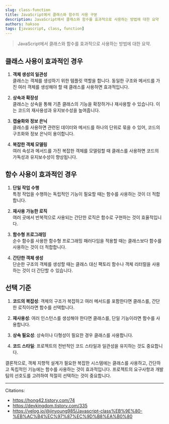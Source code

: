```yaml
---
slug: class-function
title: JavaScript에서 클래스와 함수의 사용 구분
description: JavaScript에서 클래스와 함수를 효과적으로 사용하는 방법에 대한 요약
authors: haksoo
tags: [javascript, class, function]
---
```


> JavaScript에서 클래스와 함수를 효과적으로 사용하는 방법에 대한 요약.

## 클래스 사용이 효과적인 경우

1. **객체 생성의 일관성**  
   클래스는 객체를 생성하기 위한 템플릿 역할을 합니다. 동일한 구조와 메서드를 가진 여러 객체를 생성해야 할 때 클래스를 사용하면 효과적입니다.

<!-- truncate -->

2. **상속과 확장성**  
   클래스는 상속을 통해 기존 클래스의 기능을 확장하거나 재사용할 수 있습니다. 이는 코드의 재사용성과 유지보수성을 높여줍니다.

3. **캡슐화와 정보 은닉**  
   클래스를 사용하면 관련된 데이터와 메서드를 하나의 단위로 묶을 수 있어, 코드의 구조화와 정보 은닉이 용이합니다.

4. **복잡한 객체 모델링**  
   여러 속성과 메서드를 가진 복잡한 객체를 모델링할 때 클래스를 사용하면 코드의 가독성과 유지보수성이 향상됩니다.

## 함수 사용이 효과적인 경우

1. **단일 작업 수행**  
   특정 작업을 수행하는 독립적인 기능이 필요할 때는 함수를 사용하는 것이 더 적합합니다.

2. **재사용 가능한 로직**  
   여러 곳에서 반복적으로 사용되는 간단한 로직은 함수로 구현하는 것이 효율적입니다.

3. **함수형 프로그래밍**  
   순수 함수를 사용한 함수형 프로그래밍 패러다임을 적용할 때는 클래스보다 함수를 사용하는 것이 더 적합합니다.

4. **간단한 객체 생성**  
   단순한 구조의 객체를 생성할 때는 클래스 대신 팩토리 함수나 객체 리터럴을 사용하는 것이 더 간단할 수 있습니다.

## 선택 기준

1. **코드의 복잡성**: 객체의 구조가 복잡하고 여러 메서드를 포함한다면 클래스를, 간단한 로직이라면 함수를 선택합니다.

2. **재사용성**: 여러 인스턴스를 생성해야 한다면 클래스를, 단일 기능이라면 함수를 사용합니다.

3. **상속 필요성**: 상속이나 다형성이 필요한 경우 클래스를 사용합니다.

4. **코드 스타일**: 프로젝트의 전반적인 코드 스타일과 일관성을 유지하는 것도 중요합니다.

결론적으로, 객체 지향적 설계가 필요한 복잡한 시스템에는 클래스를 사용하고, 간단하고 독립적인 기능에는 함수를 사용하는 것이 효과적입니다. 프로젝트의 요구사항과 개발 팀의 선호도를 고려하여 적절히 선택하는 것이 중요합니다.

---

Citations:

- https://hong42.tistory.com/74
- https://devkingdom.tistory.com/335
- https://velog.io/@jinyoung985/Javascript-class%EB%9E%80-%EB%AC%B4%EC%97%87%EC%9D%B8%EA%B0%80
